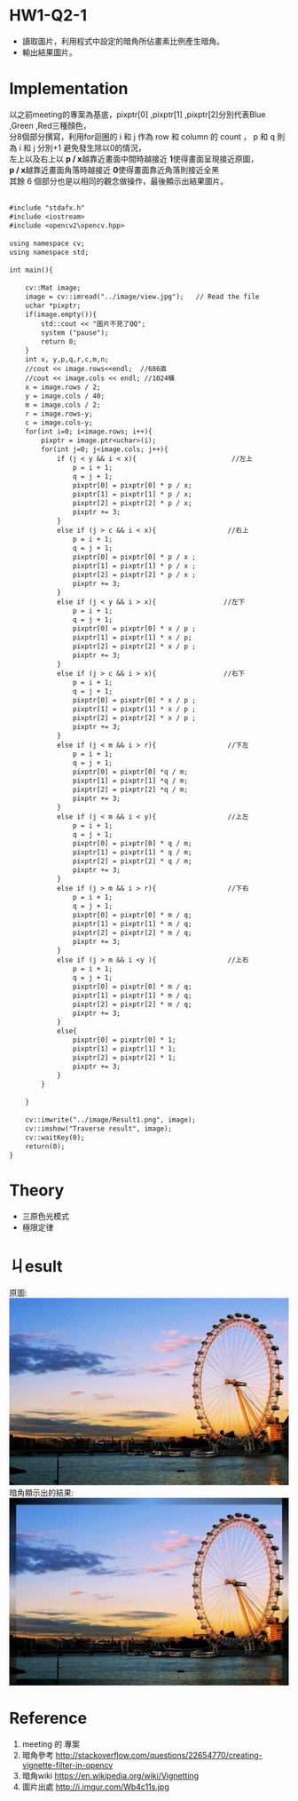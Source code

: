 # HW1-Q2-1
* 讀取圖片，利用程式中設定的暗角所佔畫素比例產生暗角。
* 輸出結果圖片。

# Implementation
以之前meeting的專案為基底，pixptr[0] ,pixptr[1] ,pixptr[2]分別代表Blue ,Green ,Red三種顏色，<br/>
分8個部分撰寫，利用for迴圈的 i 和 j 作為 row 和 column 的 count ， p 和 q 則為 i 和 j 分別+1 避免發生除以0的情況，<br/>
左上以及右上以 **p / x**越靠近畫面中間時越接近 **1**使得畫面呈現接近原圖，<br/>
 **p / x**越靠近畫面角落時越接近 **0**使得畫面靠近角落則接近全黑<br/>
其餘 6 個部分也是以相同的觀念做操作，最後顯示出結果圖片。<br/>
```

#include "stdafx.h"
#include <iostream>
#include <opencv2\opencv.hpp>

using namespace cv;
using namespace std;

int main(){

	cv::Mat image;
	image = cv::imread("../image/view.jpg");   // Read the file
	uchar *pixptr;
	if(image.empty()){
		std::cout << "圖片不見了QQ";
		system ("pause");
		return 0;
	}
	int x, y,p,q,r,c,m,n;
	//cout << image.rows<<endl;  //686直
	//cout << image.cols << endl; //1024橫
	x = image.rows / 2;
	y = image.cols / 40;
	m = image.cols / 2;
	r = image.rows-y;	
	c = image.cols-y;
	for(int i=0; i<image.rows; i++){
		pixptr = image.ptr<uchar>(i);
		for(int j=0; j<image.cols; j++){
			if (j < y && i < x){						//左上
				p = i + 1;
				q = j + 1;
				pixptr[0] = pixptr[0] * p / x;
				pixptr[1] = pixptr[1] * p / x;
				pixptr[2] = pixptr[2] * p / x;
				pixptr += 3;
			}
			else if (j > c && i < x){				   //右上
				p = i + 1;
				q = j + 1;
				pixptr[0] = pixptr[0] * p / x ;
				pixptr[1] = pixptr[1] * p / x ;
				pixptr[2] = pixptr[2] * p / x ;
				pixptr += 3;
			}
			else if (j < y && i > x){				  //左下
				p = i + 1;
				q = j + 1;
				pixptr[0] = pixptr[0] * x / p ;
				pixptr[1] = pixptr[1] * x / p;
				pixptr[2] = pixptr[2] * x / p ;
				pixptr += 3;
			}
			else if (j > c && i > x){				  //右下
				p = i + 1;
				q = j + 1;
				pixptr[0] = pixptr[0] * x / p ;
				pixptr[1] = pixptr[1] * x / p ;
				pixptr[2] = pixptr[2] * x / p ;
				pixptr += 3;
			}
			else if (j < m && i > r){				   //下左
				p = i + 1;
				q = j + 1;
				pixptr[0] = pixptr[0] *q / m;
				pixptr[1] = pixptr[1] *q / m;
				pixptr[2] = pixptr[2] *q / m;
				pixptr += 3;
			}
			else if (j < m && i < y){				   //上左
				p = i + 1;
				q = j + 1;
				pixptr[0] = pixptr[0] * q / m;
				pixptr[1] = pixptr[1] * q / m;
				pixptr[2] = pixptr[2] * q / m;
				pixptr += 3;
			}
			else if (j > m && i > r){				   //下右
				p = i + 1;
				q = j + 1;
				pixptr[0] = pixptr[0] * m / q;
				pixptr[1] = pixptr[1] * m / q;
				pixptr[2] = pixptr[2] * m / q;
				pixptr += 3;
			}
			else if (j > m && i <y ){				   //上右
				p = i + 1;
				q = j + 1;
				pixptr[0] = pixptr[0] * m / q;
				pixptr[1] = pixptr[1] * m / q;
				pixptr[2] = pixptr[2] * m / q;
				pixptr += 3;
			}
			else{
				pixptr[0] = pixptr[0] * 1;
				pixptr[1] = pixptr[1] * 1;
				pixptr[2] = pixptr[2] * 1;
				pixptr += 3;
			}
		}
		
	}

	cv::imwrite("../image/Result1.png", image);
	cv::imshow("Traverse result", image);
    cv::waitKey(0);
	return(0);
}
```

# Theory
* 三原色光模式
* 極限定律

# ㄐesult
原圖:<br/>
<img src="image/view.jpg" ><br/>
暗角顯示出的結果:<br/>
<img src="image/Result1.png" ><br/>

# Reference
1.  meeting 的 專案<br/>
2.  暗角參考 http://stackoverflow.com/questions/22654770/creating-vignette-filter-in-opencv
3.  暗角wiki https://en.wikipedia.org/wiki/Vignetting
3.  圖片出處 http://i.imgur.com/Wb4c11s.jpg
